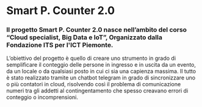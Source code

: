 # Smart P. Counter 2.0

### Il progetto Smart P. Counter 2.0 nasce nell’ambito del corso “Cloud specialist, Big Data e IoT”, Organizzato dalla Fondazione ITS per l'ICT Piemonte.
L’obiettivo del progetto è quello di creare uno strumento in grado di semplificare il conteggio delle persone in ingresso e in uscita da un evento, da un locale o da qualsiasi posto in cui ci sia una capienza massima.
Il tutto è stato realizzato tramite un chatbot telegram in grado di sincronizzare uno o più contatori in cloud, risolvendo così il problema di comunicazione numeri tra gli addetti al contingentamento che spesso creavano errori di conteggio o incomprensioni.

